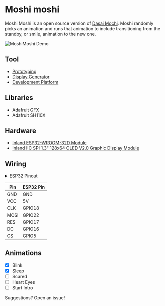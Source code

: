 # Moshi moshi

Moshi Moshi is an open source version of [Dasai Mochi](https://dasai.com.au/products/mochi). Moshi randomly picks an
animation and runs that animation to include transitioning from the standby, or smile, animation to the new one.

![MoshiMoshi Demo](./assets/demo.gif)

## Tool

- [Prototyping](https://wokwi.com/)
- [Display Generator](https://rickkas7.github.io/DisplayGenerator/)
- [Development Platform](https://platformio.org/)

## Libraries

- Adafruit GFX
- Adafruit SH110X

## Hardware

- [Inland ESP32-WROOM-32D Module](https://www.microcenter.com/product/613822/inland-esp32-wroom-32d-module)
- [Inland IIC SPI 1.3" 128x64 OLED V2.0 Graphic Display Module](https://www.microcenter.com/product/643965/inland-iic-spi-13-128x64-oled-v20-graphic-display-module-for-arduino-uno-r3)

## Wiring

<details>
<summary>ESP32 Pinout</summary>
<img src="./assets/esp32_pinout.jpg" width=35% height=35%>
</details>

| Pin  | ESP32 Pin |
|------|-----------|
| GND  | GND       |
| VCC  | 5V        |
| CLK  | GPIO18    |
| MOSI | GPIO22    |
| RES  | GPIO17    |
| DC   | GPIO16    |
| CS   | GPIO5     |

## Animations

- [x] Blink
- [x] Sleep
- [ ] Scared
- [ ] Heart Eyes
- [ ] Start Intro

Suggestions? Open an issue!
